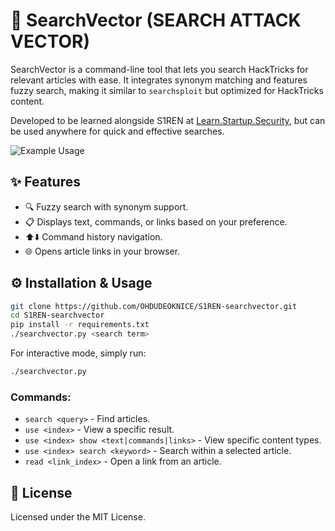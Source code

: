 # 🚨 SearchVector (SEARCH ATTACK VECTOR)

SearchVector is a command-line tool that lets you search HackTricks for relevant articles with ease. It integrates synonym matching and features fuzzy search, making it similar to `searchsploit` but optimized for HackTricks content.

Developed to be learned alongside S1REN at [Learn.Startup.Security](https://Learn.Startup.Security:443/), but can be used anywhere for quick and effective searches.

![Example Usage](s1ren-searchvector-demo-optimized.gif)

## ✨ Features
- 🔍 Fuzzy search with synonym support.
- 📋 Displays text, commands, or links based on your preference.
- ⬆️⬇️ Command history navigation.
- 🌐 Opens article links in your browser.

## ⚙️ Installation & Usage
```sh
git clone https://github.com/OHDUDEOKNICE/S1REN-searchvector.git
cd S1REN-searchvector
pip install -r requirements.txt
./searchvector.py <search term>
```

For interactive mode, simply run:
```sh
./searchvector.py
```
### Commands:
- `search <query>` - Find articles.
- `use <index>` - View a specific result.
- `use <index> show <text|commands|links>` - View specific content types.
- `use <index> search <keyword>` - Search within a selected article.
- `read <link_index>` - Open a link from an article.

## 📄 License
Licensed under the MIT License.
